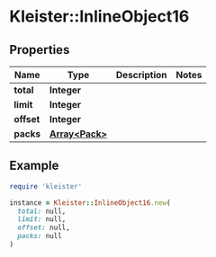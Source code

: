 # Kleister::InlineObject16

## Properties

| Name | Type | Description | Notes |
| ---- | ---- | ----------- | ----- |
| **total** | **Integer** |  |  |
| **limit** | **Integer** |  |  |
| **offset** | **Integer** |  |  |
| **packs** | [**Array&lt;Pack&gt;**](Pack.md) |  |  |

## Example

```ruby
require 'kleister'

instance = Kleister::InlineObject16.new(
  total: null,
  limit: null,
  offset: null,
  packs: null
)
```

